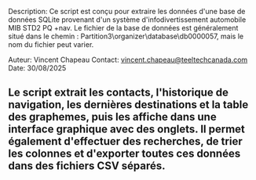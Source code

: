Description:
Ce script est conçu pour extraire les données d'une base de données SQLite
provenant d'un système d'infodivertissement automobile MIB STD2 PQ +nav.
Le fichier de la base de données est généralement situé dans le chemin :
Partition3\organizer\database\db0000057, mais le nom du fichier peut varier.

Auteur:   Vincent Chapeau
Contact:  vincent.chapeau@teeltechcanada.com
Date:     30/08/2025

Le script extrait les contacts, l'historique de navigation, les dernières
destinations et la table des graphemes, puis les affiche dans une interface
graphique avec des onglets. Il permet également d'effectuer des recherches,
de trier les colonnes et d'exporter toutes ces données dans des fichiers CSV séparés.
----------------------------------------------------------------------------------
